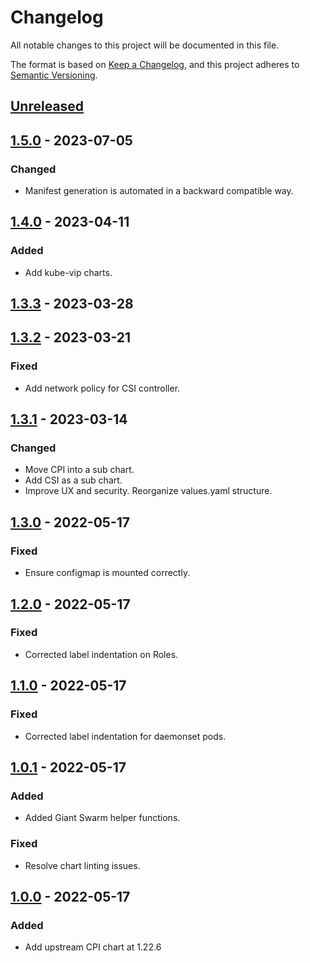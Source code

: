 # Changelog

All notable changes to this project will be documented in this file.

The format is based on [Keep a Changelog](https://keepachangelog.com/en/1.0.0/),
and this project adheres to [Semantic Versioning](https://semver.org/spec/v2.0.0.html).

## [Unreleased]

## [1.5.0] - 2023-07-05

### Changed

- Manifest generation is automated in a backward compatible way.

## [1.4.0] - 2023-04-11

### Added

- Add kube-vip charts.

## [1.3.3] - 2023-03-28

## [1.3.2] - 2023-03-21

### Fixed

- Add network policy for CSI controller.

## [1.3.1] - 2023-03-14

### Changed

- Move CPI into a sub chart.
- Add CSI as a sub chart.
- Improve UX and security. Reorganize values.yaml structure.
 
## [1.3.0] - 2022-05-17

### Fixed

- Ensure configmap is mounted correctly.

## [1.2.0] - 2022-05-17

### Fixed

- Corrected label indentation on Roles.

## [1.1.0] - 2022-05-17

### Fixed

- Corrected label indentation for daemonset pods.

## [1.0.1] - 2022-05-17

### Added

- Added Giant Swarm helper functions.

### Fixed

- Resolve chart linting issues.

## [1.0.0] - 2022-05-17

### Added

- Add upstream CPI chart at 1.22.6

[Unreleased]: https://github.com/giantswarm/cloud-provider-vsphere-app/compare/v1.5.0...HEAD
[1.5.0]: https://github.com/giantswarm/cloud-provider-vsphere-app/compare/v1.4.0...v1.5.0
[1.4.0]: https://github.com/giantswarm/cloud-provider-vsphere-app/compare/v1.3.3...v1.4.0
[1.3.3]: https://github.com/giantswarm/cloud-provider-vsphere-app/compare/v1.3.2...v1.3.3
[1.3.2]: https://github.com/giantswarm/cloud-provider-vsphere-app/compare/v1.3.1...v1.3.2
[1.3.1]: https://github.com/giantswarm/cloud-provider-vsphere-app/compare/v1.4.0...v1.3.1
[1.4.0]: https://github.com/giantswarm/cloud-provider-vsphere-app/compare/v1.3.0...v1.4.0
[1.3.0]: https://github.com/giantswarm/cloud-provider-vsphere-app/compare/v1.2.0...v1.3.0
[1.2.0]: https://github.com/giantswarm/cloud-provider-vsphere-app/compare/v1.1.0...v1.2.0
[1.1.0]: https://github.com/giantswarm/cloud-provider-vsphere-app/compare/v1.0.1...v1.1.0
[1.0.1]: https://github.com/giantswarm/cloud-provider-vsphere-app/compare/v1.0.0...v1.0.1
[1.0.0]: https://github.com/giantswarm/cloud-provider-vsphere-app/releases/tag/v1.0.0
